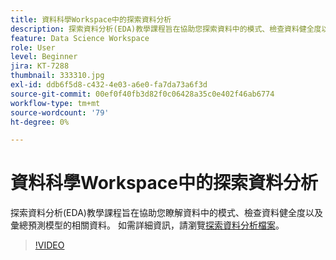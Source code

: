 ```yaml
---
title: 資料科學Workspace中的探索資料分析
description: 探索資料分析(EDA)教學課程旨在協助您探索資料中的模式、檢查資料健全度以及總結預測模型的相關資料。
feature: Data Science Workspace
role: User
level: Beginner
jira: KT-7288
thumbnail: 333310.jpg
exl-id: ddb6f5d8-c432-4e03-a6e0-fa7da73a6f3d
source-git-commit: 00ef0f40fb3d82f0c06428a35c0e402f46ab6774
workflow-type: tm+mt
source-wordcount: '79'
ht-degree: 0%

---
```


# 資料科學Workspace中的探索資料分析

探索資料分析(EDA)教學課程旨在協助您瞭解資料中的模式、檢查資料健全度以及彙總預測模型的相關資料。 如需詳細資訊，請瀏覽[探索資料分析檔案](https://experienceleague.adobe.com/docs/experience-platform/data-science-workspace/jupyterlab/eda-notebook.html?lang=en)。

>[!VIDEO](https://video.tv.adobe.com/v/333310)

